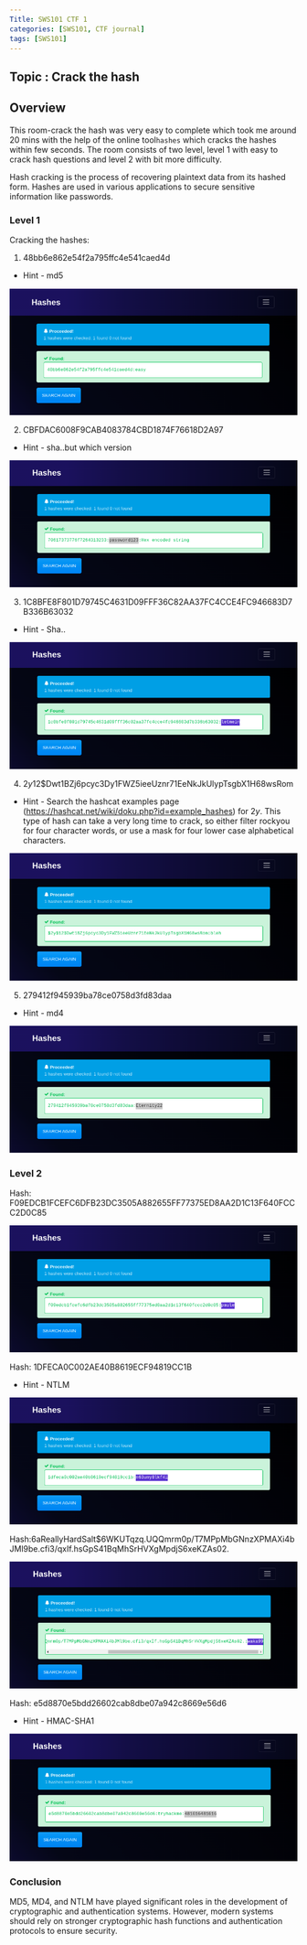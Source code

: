 ```yaml
---
Title: SWS101 CTF 1
categories: [SWS101, CTF journal]
tags: [SWS101]
---
```

## Topic : Crack the hash

## Overview
This room-crack the hash was very easy to complete which took me around 20 mins with the help of the online tool`hashes` which cracks the hashes within few seconds. The room consists of two level, level 1 with easy to crack hash questions and level 2 with bit more difficulty.

Hash cracking is the process of recovering plaintext data from its hashed form. Hashes are used in various applications to secure sensitive information like passwords.

### Level 1

Cracking the hashes:
1. 48bb6e862e54f2a795ffc4e541caed4d 
* Hint - md5

![alt text](<../img/sws/Screenshot from 2024-06-11 17-57-13.png>)

2. CBFDAC6008F9CAB4083784CBD1874F76618D2A97
* Hint - sha..but which version

![alt text](<../img/sws/Screenshot from 2024-06-11 18-02-59.png>)

3. 1C8BFE8F801D79745C4631D09FFF36C82AA37FC4CCE4FC946683D7B336B63032
* Hint - Sha..

![alt text](<../img/sws/Screenshot from 2024-06-11 18-03-56.png>)

4. $2y$12$Dwt1BZj6pcyc3Dy1FWZ5ieeUznr71EeNkJkUlypTsgbX1H68wsRom
* Hint - Search the hashcat examples page (https://hashcat.net/wiki/doku.php?id=example_hashes) for $2y$. This type of hash can take a very long time to crack, so either filter rockyou for four character words, or use a mask for four lower case alphabetical characters.

![alt text](<../img/sws/Screenshot from 2024-06-11 18-04-32.png>)

5. 279412f945939ba78ce0758d3fd83daa
* Hint - md4

![alt text](<../img/sws/Screenshot from 2024-06-11 18-05-02.png>)

### Level 2

Hash: F09EDCB1FCEFC6DFB23DC3505A882655FF77375ED8AA2D1C13F640FCCC2D0C85

![alt text](<../img/sws/Screenshot from 2024-06-11 18-11-50.png>)

Hash: 1DFECA0C002AE40B8619ECF94819CC1B
* Hint - NTLM

![alt text](<../img/sws/Screenshot from 2024-06-11 18-12-43.png>)

Hash:$6$aReallyHardSalt$6WKUTqzq.UQQmrm0p/T7MPpMbGNnzXPMAXi4bJMl9be.cfi3/qxIf.hsGpS41BqMhSrHVXgMpdjS6xeKZAs02.

![alt text](<../img/sws/Screenshot from 2024-06-11 18-29-39.png>)

Hash: e5d8870e5bdd26602cab8dbe07a942c8669e56d6
* Hint - HMAC-SHA1

![alt text](<../img/sws/Screenshot from 2024-06-11 18-30-34.png>)

### Conclusion

MD5, MD4, and NTLM have played significant roles in the development of cryptographic and authentication systems. However, modern systems should rely on stronger cryptographic hash functions and authentication protocols to ensure security.